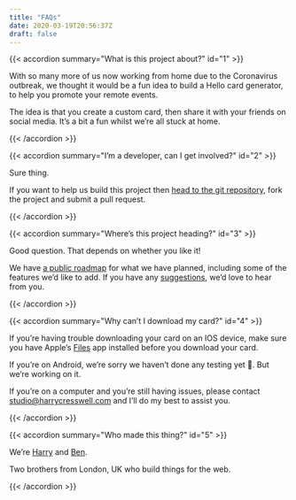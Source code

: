 ```yaml
---
title: "FAQs"
date: 2020-03-19T20:56:37Z
draft: false
---
```


{{< accordion summary="What is this project about?" id="1" >}}

With so many more of us now working from home due to the Coronavirus outbreak, we thought it would be a fun idea to build a Hello card generator, to help you promote your remote events.

The idea is that you create a custom card, then share it with your friends on social media. It’s a bit a fun whilst we’re all stuck at home.

{{< /accordion >}}

{{< accordion summary="I’m a developer, can I get involved?" id="2" >}}

Sure thing.

If you want to help us build this project then [head to the git repository](https://github.com/harrycresswell/hellocards), fork the project and submit a pull request.

{{< /accordion >}}

{{< accordion summary="Where’s this project heading?" id="3" >}}

Good question. That depends on whether you like it!

We have [a public roadmap](https://trello.com/b/DHO7G35Y/remotecards) for what we have planned, including some of the features we’d like to add. If you have any [suggestions](/#modal-suggestions), we’d love to hear from you.

{{< /accordion >}}

{{< accordion summary="Why can’t I download my card?" id="4" >}}

If you’re having trouble downloading your card on an IOS device, make sure you have Apple’s [Files](https://apps.apple.com/us/app/files/id1232058109) app installed before you download your card.

If you’re on Android, we’re sorry we haven’t done any testing yet 🙈. But we’re working on it.

If you’re on a computer and you’re still having issues, please contact [studio@harrycresswell.com](mailto:studio@harrycresswell.com) and I’ll do my best to assist you.

{{< /accordion >}}

{{< accordion summary="Who made this thing?" id="5" >}}

We’re [Harry](https://harrycresswell.com/) and [Ben](http://benmclaren.xyz/).

Two brothers from London, UK who build things for the web.

{{< /accordion >}}
